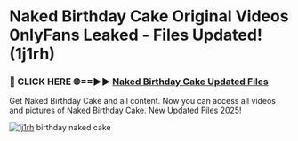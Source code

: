 # Naked Birthday Cake Original Videos 0nlyFans Leaked - Files Updated! (1j1rh)

<h3>🔴 CLICK HERE 🌐==►► <a href="https://tinyurl.com/yckcrads" rel="nofollow">Naked Birthday Cake Updated Files</a></h3>

Get Naked Birthday Cake and all content. Now you can access all videos and pictures of Naked Birthday Cake. New Updated Files 2025!

[![1j1rh](https://i.imgur.com/hpKpOFt.gif)](https://tinyurl.com/yckcrads)
birthday naked cake